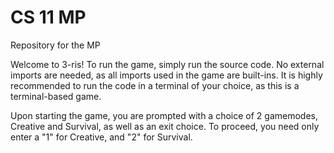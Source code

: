 # CS 11 MP
 Repository for the MP

Welcome to 3-ris!
To run the game, simply run the source code. No external imports are needed, as all imports used in the game are built-ins.
It is highly recommended to run the code in a terminal of your choice, as this is a terminal-based game.

Upon starting the game, you are prompted with a choice of 2 gamemodes, Creative and Survival, as well as an exit choice.
To proceed, you need only enter a "1" for Creative, and "2" for Survival.